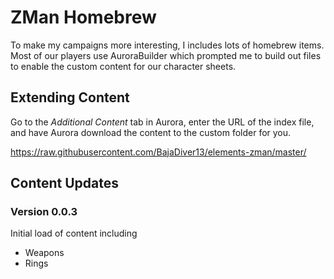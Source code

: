 <h1>ZMan Homebrew</h1>
<p>To make my campaigns more interesting, I includes lots of homebrew items.  Most of our players use AuroraBuilder which prompted me to build out files to enable the custom content for our character sheets.</p>

<h2>Extending Content</h2>
<p>Go to the <i>Additional Content</i> tab in Aurora, enter the URL of the index file, and have Aurora download the content to the custom folder for you.<p>
<p><a href="https://raw.githubusercontent.com/BajaDiver13/elements-zman/master/">https://raw.githubusercontent.com/BajaDiver13/elements-zman/master/</a></p>

<h2>Content Updates</h2>
<h3>Version 0.0.3</h3>
<p>Initial load of content including</p>
<ul>
  <li>Weapons</li>
  <li>Rings</li>
</ul>
